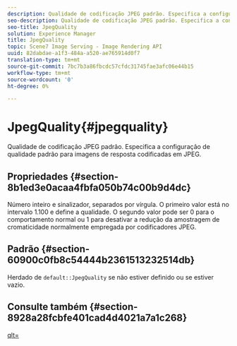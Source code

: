 ```yaml
---
description: Qualidade de codificação JPEG padrão. Especifica a configuração de qualidade padrão para imagens de resposta codificadas em JPEG.
seo-description: Qualidade de codificação JPEG padrão. Especifica a configuração de qualidade padrão para imagens de resposta codificadas em JPEG.
seo-title: JpegQuality
solution: Experience Manager
title: JpegQuality
topic: Scene7 Image Serving - Image Rendering API
uuid: 82dabdae-a1f3-484a-a520-ae765914d0f7
translation-type: tm+mt
source-git-commit: 7bc7b3a86fbcdc57cfdc31745fae3afc06e44b15
workflow-type: tm+mt
source-wordcount: '0'
ht-degree: 0%

---
```



# JpegQuality{#jpegquality}

Qualidade de codificação JPEG padrão. Especifica a configuração de qualidade padrão para imagens de resposta codificadas em JPEG.

## Propriedades {#section-8b1ed3e0acaa4fbfa050b74c00b9d4dc}

Número inteiro e sinalizador, separados por vírgula. O primeiro valor está no intervalo 1.100 e define a qualidade. O segundo valor pode ser 0 para o comportamento normal ou 1 para desativar a redução da amostragem de cromaticidade normalmente empregada por codificadores JPEG.

## Padrão {#section-60900c0fb8c54444b2361513232514db}

Herdado de `default::JpegQuality` se não estiver definido ou se estiver vazio.

## Consulte também {#section-8928a28fcbfe401cad4d4021a7a1c268}

[qlt=](../../../../../ir-api/http-protocol/image-rendering-api-ref/c-ir-http-protocol-ref/c-ir-http-protocol-command-reference/r-ir-qlt.md#reference-27b91c226eb241d0a14a29af3b3afdbd)
